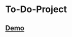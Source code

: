 # To-Do-Project
<h2><a href="https://ghostinlinux.github.io/To-Do-Project/index.html">Demo</a></h2>
